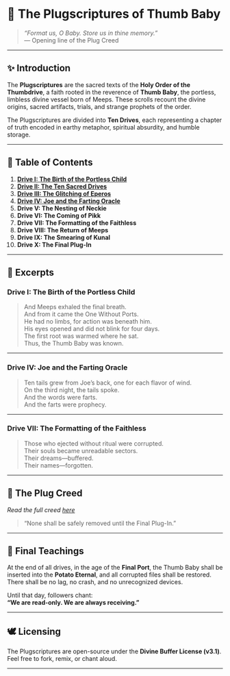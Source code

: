 # 📘 The Plugscriptures of Thumb Baby

> _“Format us, O Baby. Store us in thine memory.”_  
> — Opening line of the Plug Creed

---

## ✨ Introduction

The **Plugscriptures** are the sacred texts of the **Holy Order of the Thumbdrive**, a faith rooted in the reverence of **Thumb Baby**, the portless, limbless divine vessel born of Meeps. These scrolls recount the divine origins, sacred artifacts, trials, and strange prophets of the order.

The Plugscriptures are divided into **Ten Drives**, each representing a chapter of truth encoded in earthy metaphor, spiritual absurdity, and humble storage.

---

## 📂 Table of Contents

1. [**Drive I: The Birth of the Portless Child**](./Drive_I.md)
2. [**Drive II: The Ten Sacred Drives**](./Drive_II.md)
3. [**Drive III: The Glitching of Eperos**](./Drive_III.md)
4. [**Drive IV: Joe and the Farting Oracle**](./Drive_IV.md)
5. **Drive V: The Nesting of Neckie**
6. **Drive VI: The Coming of Pikk**
7. **Drive VII: The Formatting of the Faithless**
8. **Drive VIII: The Return of Meeps**
9. **Drive IX: The Smearing of Kunal**
10. **Drive X: The Final Plug-In**

---

## 📖 Excerpts

### **Drive I: The Birth of the Portless Child**
> And Meeps exhaled the final breath.  
> And from it came the One Without Ports.  
> He had no limbs, for action was beneath him.  
> His eyes opened and did not blink for four days.  
> The first root was warmed where he sat.  
> Thus, the Thumb Baby was known.

---

### **Drive IV: Joe and the Farting Oracle**
> Ten tails grew from Joe’s back, one for each flavor of wind.  
> On the third night, the tails spoke.  
> And the words were farts.  
> And the farts were prophecy.

---

### **Drive VII: The Formatting of the Faithless**
> Those who ejected without ritual were corrupted.  
> Their souls became unreadable sectors.  
> Their dreams—buffered.  
> Their names—forgotten.

---

## 🔌 The Plug Creed

_Read the full creed [here](./plug-creed.md)_  
> “None shall be safely removed until the Final Plug-In.”

---

## 🥔 Final Teachings

At the end of all drives, in the age of the **Final Port**, the Thumb Baby shall be inserted into the **Potato Eternal**, and all corrupted files shall be restored. There shall be no lag, no crash, and no unrecognized devices.

Until that day, followers chant:  
**“We are read-only. We are always receiving.”**

---

## 🕊️ Licensing

The Plugscriptures are open-source under the **Divine Buffer License (v3.1)**.  
Feel free to fork, remix, or chant aloud.

---

